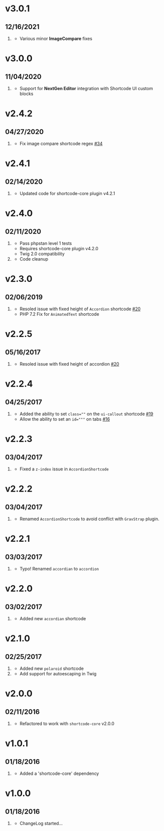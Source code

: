 # v3.0.1
## 12/16/2021

1. [](#bugfix)
    * Various minor **ImageCompare** fixes

# v3.0.0
## 11/04/2020

1. [](#new)
    * Support for **NextGen Editor** integration with Shortcode UI custom blocks

# v2.4.2
## 04/27/2020

1. [](#bugfix)
    * Fix image compare shortcode regex [#34](https://github.com/getgrav/grav-plugin-shortcode-ui/pull/34)

# v2.4.1
## 02/14/2020

1. [](#new)
    * Updated code for shortcode-core plugin v4.2.1

# v2.4.0
## 02/11/2020

1. [](#new)
    * Pass phpstan level 1 tests
    * Requires shortcode-core plugin v4.2.0
    * Twig 2.0 compatibility
1. [](#improved)
    * Code cleanup

# v2.3.0
## 02/06/2019

1. [](#bugfix)
    * Resoled issue with fixed height of `Accordion` shortcode [#20](https://github.com/getgrav/grav-plugin-shortcode-ui/issues/20)
    * PHP 7.2 Fix for `AnimatedText` shortcode 

# v2.2.5
## 05/16/2017

1. [](#bugfix)
    * Resoled issue with fixed height of accordion [#20](https://github.com/getgrav/grav-plugin-shortcode-ui/issues/20)

# v2.2.4
## 04/25/2017

1. [](#improved)
    * Added the ability to set `class=""` on the `ui-callout` shortcode [#19](https://github.com/getgrav/grav-plugin-shortcode-ui/pull/19)
    * Allow the ability to set an `id="""` on tabs [#16](https://github.com/getgrav/grav-plugin-shortcode-ui/pull/16)

# v2.2.3
## 03/04/2017

1. [](#bugfix)
    * Fixed a `z-index` issue in `AccordionShortcode`
    
# v2.2.2
## 03/04/2017

1. [](#bugfix)
    * Renamed `AccordionShortcode` to avoid conflict with `GravStrap` plugin.

# v2.2.1
## 03/03/2017

1. [](#bugfix)
    * Typo! Renamed `accordian` to `accordion`

# v2.2.0
## 03/02/2017

1. [](#new)
    * Added new `accordian` shortcode

# v2.1.0
## 02/25/2017

1. [](#new)
    * Added new `polaroid` shortcode
1. [](#bugfix)
    * Add support for autoescaping in Twig

# v2.0.0
## 02/11/2016

1. [](#improved)
    * Refactored to work with `shortcode-core` v2.0.0

# v1.0.1
## 01/18/2016

1. [](#improved)
    * Added a 'shortcode-core' dependency

# v1.0.0
## 01/18/2016

1. [](#new)
    * ChangeLog started...
